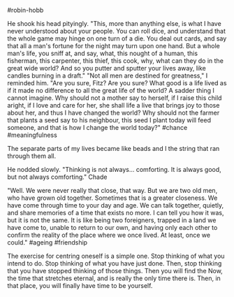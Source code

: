 #robin-hobb 

He shook his head pityingly. "This, more than anything else, is what I have never understood about your people. You can roll dice, and understand that the whole game may hinge on one turn of a die. You deal out cards, and say that all a man's fortune for the night may turn upon one hand. But a whole man's life, you sniff at, and say, what, this nought of a human, this fisherman, this carpenter, this thief, this cook, why, what can they do in the great wide world? And so you putter and sputter your lives away, like candles burning in a draft."
"Not all men are destined for greatness," I reminded him.
"Are you sure, Fitz? Are you sure? What good is a life lived as if it made no difference to all the great life of the world? A sadder thing I cannot imagine. Why should not a mother say to herself, if I raise this child aright, if I love and care for her, she shall life a live that brings joy to those about her, and thus I have changed the world? Why should not the farmer that plants a seed say to his neighbour, this seed I plant today will feed someone, and that is how I change the world today?"
#chance #meaningfulness 

The separate parts of my lives became like beads and I the string that ran through them all.

He nodded slowly. "Thinking is not always... comforting. It is always good, but not always comforting." Chade

"Well. We were never really that close, that way. But we are two old men, who have grown old together. Sometimes that is a greater closeness. We have come through time to your day and age. We can talk together, quietly, and share memories of a time that exists no more. I can tell you how it was, but it is not the same. It is like being two foreigners, trapped in a land we have come to, unable to return to our own, and having only each other to confirm the reality of the place where we once lived. At least, once we could."
#ageing #friendship 

The exercise for centring oneself is a simple one. Stop thinking of what you intend to do. Stop thinking of what you have just done. Then, stop thinking that you have stopped thinking of those things. Then you will find the Now, the time that stretches eternal, and is really the only time there is. Then, in that place, you will finally have time to be yourself.


